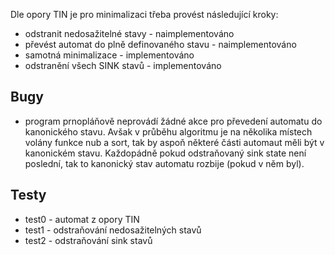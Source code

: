 Dle opory TIN je pro minimalizaci třeba provést následující kroky:
* odstranit nedosažitelné stavy - naimplementováno
* převést automat do plně definovaného stavu - naimplementováno
* samotná minimalizace - implementováno
* odstranění všech SINK stavů - implementováno

## Bugy
* program prnopláňově neprovádí žádné akce pro převedení automatu do kanonického stavu. Avšak v průběhu algoritmu je na několika místech volány funkce nub a sort, tak by aspoň některé části automaut měli být v kanonickém stavu. Každopádně pokud odstraňovaný sink state není poslední, tak to kanonický stav automatu rozbije (pokud v něm byl).

## Testy
* test0 - automat z opory TIN
* test1 - odstraňování nedosažitelných stavů
* test2 - odstraňování sink stavů
